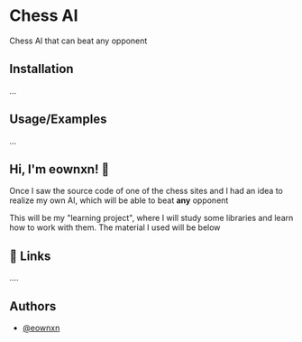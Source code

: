 # Chess AI

Chess AI that can beat any opponent

## Installation

...

## Usage/Examples

...

## Hi, I'm eownxn! 👋

Once I saw the source code of one of the chess sites and I had an idea to realize my own AI, which will be able to beat **any** opponent

This will be my "learning project", where I will study some libraries and learn how to work with them. The material I used will be below

## 🔗 Links

....

## Authors

- [@eownxn](https://www.github.com/eownxn)
